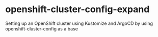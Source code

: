 # openshift-cluster-config-expand
Setting up an OpenShift cluster using Kustomize and ArgoCD by using openshift-cluster-config as a base
